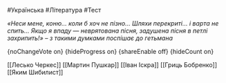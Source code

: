 #Українська #Література #Тест

*«Неси мене, коню… коли б хоч не пізно…  Шляхи перекриті… і варта не спить…   Якщо я впаду — неврятована пісня,   задушена пісня в петлі захрипить!» – з такими думками поспішає до гетьмана*

{noChangeVote on}
{hideProgress on}
{shareEnable off}
{hideCount on}

[[Лесько Черкес]]
[[Мартин Пушкар]]
[[Іван Іскра]]
[[Гриць Бобренко]]
[[Яким Шибилист]]
